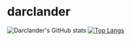 # darclander


![Darclander's GitHub stats](https://github-readme-stats.vercel.app/api?username=darclander&show_icons=true&theme=transparent&count_private=true)
[![Top Langs](https://github-readme-stats.vercel.app/api/top-langs/?username=darclander)](https://github.com/anuraghazra/github-readme-stats)
<!-- [![Top Langs](https://github-readme-stats.vercel.app/api/top-langs/?username=darclander)](https://github.com/darclander/github-readme-stats) -->

<!-- OLD STUFF -->
<!-- These ones show total commits instead use later in life like 2021 and forward &show_icons=true&include_all_commits=true& -->
<!-- <img align="center" alt="Darclander's Github Statis" src="https://github-readme-stats.cladnic.vercel.app/api?username=darclander&show_icons=true&hide_border=true&count_private=true&theme=dark" /> -->
<!-- <img align="center" src="https://github-readme-stats.cladnic.vercel.app/api/top-langs/?username=darclander&theme=dark&count_private=true" /> -->


